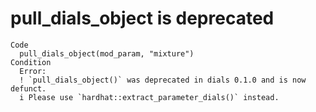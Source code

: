 # pull_dials_object is deprecated

    Code
      pull_dials_object(mod_param, "mixture")
    Condition
      Error:
      ! `pull_dials_object()` was deprecated in dials 0.1.0 and is now defunct.
      i Please use `hardhat::extract_parameter_dials()` instead.

